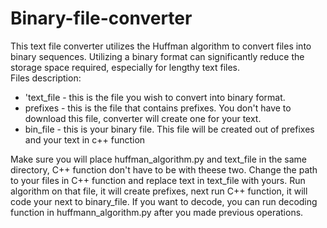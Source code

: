 # Binary-file-converter</br>
This text file converter utilizes the Huffman algorithm to convert files into binary sequences. Utilizing a binary format can significantly reduce the storage space required, especially for lengthy text files.</br>
Files description:
<ul>
    <li>'text_file - this is the file you wish to convert into binary format.</li>
    <li>prefixes - this is the file that contains prefixes. You don't have to download this file, converter will create one for
    your text.</li>
    <li>bin_file - this is your binary file. This file will be created out of prefixes and your text in c++ function</li>
</ul>
Make sure you will place huffman_algorithm.py and text_file in the same directory, C++ function don't have to be with theese two. Change the path to your files in C++ function and replace text in text_file with yours. Run algorithm on that file, it will create prefixes, next run C++ function, it will code your next to binary_file. If you want to decode, you can run decoding function in huffmann_algorithm.py after you made previous operations.


